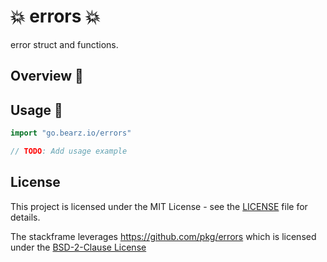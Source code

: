 # 💥 errors 💥

error struct and functions.



## Overview 📖

## Usage 🚀

```go
import "go.bearz.io/errors"

// TODO: Add usage example
```

## License

This project is licensed under the MIT License - see
the [LICENSE](./LICENSE.md) file for details.

The stackframe leverages https://github.com/pkg/errors
which is licensed under the 
[BSD-2-Clause License](https://github.com/pkg/errors/blob/master/LICENSE)
